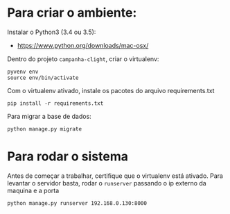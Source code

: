 # Para criar o ambiente:

Instalar o Python3 (3.4 ou 3.5):
* https://www.python.org/downloads/mac-osx/

Dentro do projeto `campanha-clight`, criar o virtualenv:

```
pyvenv env
source env/bin/activate
```

Com o virtualenv ativado, instale os pacotes do arquivo requirements.txt

```
pip install -r requirements.txt
```

Para migrar a base de dados:

```
python manage.py migrate

```

# Para rodar o sistema
Antes de começar a trabalhar, certifique que o virtualenv está ativado.
Para levantar o servidor basta, rodar o `runserver` passando o ip externo da maquina e a porta

```
python manage.py runserver 192.168.0.130:8000

```
